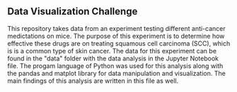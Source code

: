 ## Data Visualization Challenge

This repository takes data from an experiment testing different anti-cancer medictations on mice. The purpose of this experiment is to determine how effective these drugs are on treating squamous cell carcinoma (SCC), which is is a common type of skin cancer. The data for this experiment can be found in the "data" folder with the data analysis in the Jupyter Notebook file. The progam language of Python was used for this analysis along with the pandas and matplot library for data manipulation and visualization. The main findings of this analysis are written in this file as well.




